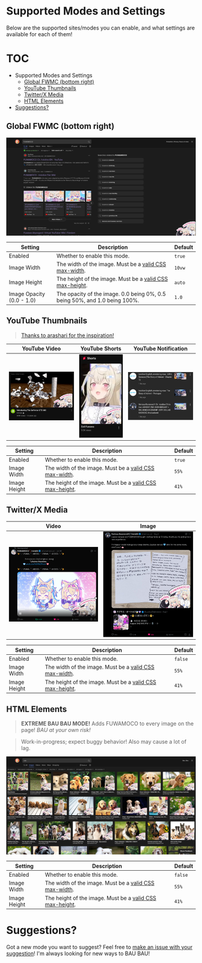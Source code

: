# Supported Modes and Settings

Below are the supported sites/modes you can enable, and what settings are available for each of them!

# TOC

- Supported Modes and Settings
  - [Global FWMC (bottom right)](#global-fwmc-bottom-right)
  - [YouTube Thumbnails](#youtube-thumbnails)
  - [Twitter/X Media](#twitterx-media)
  - [HTML Elements](#html-elements)
- [Suggestions?](#suggestions)

## Global FWMC (bottom right)

<p align="center">
  <img src="./images/global-fwmc.png" alt="Global FWMC Preview" width="600"/>
</p>

| Setting | Description | Default |
| --- | --- | --- |
| Enabled | Whether to enable this mode. | `true` |
| Image Width | The width of the image. Must be a [valid CSS max-width](https://developer.mozilla.org/en-US/docs/Web/CSS/max-width). | `10vw` |
| Image Height | The height of the image. Must be a [valid CSS max-height](https://developer.mozilla.org/en-US/docs/Web/CSS/max-height). | `auto`
| Image Opacity (0.0 - 1.0) | The opacity of the image. 0.0 being 0%, 0.5 being 50%, and 1.0 being 100%. | `1.0` |

## YouTube Thumbnails

> [Thanks to arashari for the inspiration!](https://github.com/arashari/chrome-ext-with-fwmc)

YouTube Video | YouTube Shorts | YouTube Notification
:-:|:-:|:-:
<img src="./images/youtube-video.png" alt="YouTube Video"/> | <img src="./images/youtube-shorts.png" alt="YouTube Short"/> | <img src="./images/youtube-notif.png" alt="YouTube Notification"/>

| Setting | Description | Default |
| --- | --- | --- |
| Enabled | Whether to enable this mode. | `true`
| Image Width | The width of the image. Must be a [valid CSS max-width](https://developer.mozilla.org/en-US/docs/Web/CSS/max-width). | `55%` |
| Image Height | The height of the image. Must be a [valid CSS max-height](https://developer.mozilla.org/en-US/docs/Web/CSS/max-height). | `41%`

## Twitter/X Media

Video | Image
:-:|:-:
<img src="./images/twitter-video.png" alt="Twitter/X Video"> | <img src="./images/twitter-image.png" alt="Twitter/X Image">

| Setting | Description | Default |
| --- | --- | --- |
| Enabled | Whether to enable this mode. | `false`
| Image Width | The width of the image. Must be a [valid CSS max-width](https://developer.mozilla.org/en-US/docs/Web/CSS/max-width). | `55%` |
| Image Height | The height of the image. Must be a [valid CSS max-height](https://developer.mozilla.org/en-US/docs/Web/CSS/max-height). | `41%`

## HTML Elements

> **EXTREME BAU BAU MODE!** Adds FUWAMOCO to every image on the page! *BAU at your own risk!*

> Work-in-progress; expect buggy behavior! Also may cause a lot of lag.

<p align="center">
  <img src="./images/html-elements-ddgimages.png" alt="Global FWMC Preview" width="600"/>
</p>

| Setting | Description | Default |
| --- | --- | --- |
| Enabled | Whether to enable this mode. | `false`
| Image Width | The width of the image. Must be a [valid CSS max-width](https://developer.mozilla.org/en-US/docs/Web/CSS/max-width). | `55%` |
| Image Height | The height of the image. Must be a [valid CSS max-height](https://developer.mozilla.org/en-US/docs/Web/CSS/max-height). | `41%`

# Suggestions?

Got a new mode you want to suggest? Feel free to [make an issue with your suggestion](https://github.com/snowydqys/With-FUWAMOCO/issues/new?template=feature_request.md)! I'm always looking for new ways to BAU BAU!
